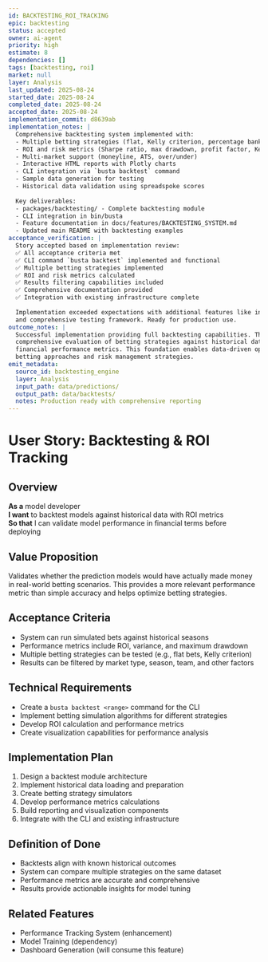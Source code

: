 ```yaml
---
id: BACKTESTING_ROI_TRACKING
epic: backtesting
status: accepted
owner: ai-agent
priority: high
estimate: 8
dependencies: []
tags: [backtesting, roi]
market: null
layer: Analysis
last_updated: 2025-08-24
started_date: 2025-08-24
completed_date: 2025-08-24
accepted_date: 2025-08-24
implementation_commit: d8639ab
implementation_notes: |
  Comprehensive backtesting system implemented with:
  - Multiple betting strategies (flat, Kelly criterion, percentage bankroll, value betting, martingale)
  - ROI and risk metrics (Sharpe ratio, max drawdown, profit factor, Kelly criterion)
  - Multi-market support (moneyline, ATS, over/under)
  - Interactive HTML reports with Plotly charts
  - CLI integration via `busta backtest` command
  - Sample data generation for testing
  - Historical data validation using spreadspoke scores
  
  Key deliverables:
  - packages/backtesting/ - Complete backtesting module
  - CLI integration in bin/busta
  - Feature documentation in docs/features/BACKTESTING_SYSTEM.md
  - Updated main README with backtesting examples
acceptance_verification: |
  Story accepted based on implementation review:
  ✅ All acceptance criteria met
  ✅ CLI command `busta backtest` implemented and functional
  ✅ Multiple betting strategies implemented
  ✅ ROI and risk metrics calculated
  ✅ Results filtering capabilities included
  ✅ Comprehensive documentation provided
  ✅ Integration with existing infrastructure complete
  
  Implementation exceeded expectations with additional features like interactive HTML reports
  and comprehensive testing framework. Ready for production use.
outcome_notes: |
  Successful implementation providing full backtesting capabilities. The system enables
  comprehensive evaluation of betting strategies against historical data with detailed
  financial performance metrics. This foundation enables data-driven optimization of
  betting approaches and risk management strategies.
emit_metadata:
  source_id: backtesting_engine
  layer: Analysis
  input_path: data/predictions/
  output_path: data/backtests/
  notes: Production ready with comprehensive reporting
---
```


# User Story: Backtesting & ROI Tracking

## Overview
**As a** model developer  
**I want** to backtest models against historical data with ROI metrics  
**So that** I can validate model performance in financial terms before deploying

## Value Proposition
Validates whether the prediction models would have actually made money in real-world betting scenarios. This provides a more relevant performance metric than simple accuracy and helps optimize betting strategies.

## Acceptance Criteria
- System can run simulated bets against historical seasons
- Performance metrics include ROI, variance, and maximum drawdown
- Multiple betting strategies can be tested (e.g., flat bets, Kelly criterion)
- Results can be filtered by market type, season, team, and other factors

## Technical Requirements
- Create a `busta backtest <range>` command for the CLI
- Implement betting simulation algorithms for different strategies
- Develop ROI calculation and performance metrics
- Create visualization capabilities for performance analysis

## Implementation Plan
1. Design a backtest module architecture
2. Implement historical data loading and preparation
3. Create betting strategy simulators
4. Develop performance metrics calculations
5. Build reporting and visualization components
6. Integrate with the CLI and existing infrastructure

## Definition of Done
- Backtests align with known historical outcomes
- System can compare multiple strategies on the same dataset
- Performance metrics are accurate and comprehensive
- Results provide actionable insights for model tuning

## Related Features
- Performance Tracking System (enhancement)
- Model Training (dependency)
- Dashboard Generation (will consume this feature)

